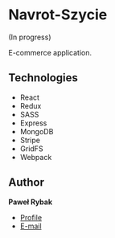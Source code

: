 # Navrot-Szycie

(In progress)

E-commerce application.

## Technologies
 - React
 - Redux
 - SASS
 - Express
 - MongoDB
 - Stripe
 - GridFS
 - Webpack

 ## Author

**Paweł Rybak**

- [Profile](https://github.com/rybakpawel "Paweł Rybak")
- [E-mail](mailto:rybakpawel92@gmail.com "Contact")